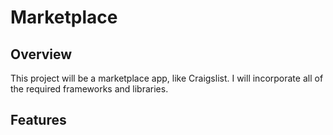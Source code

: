 # Marketplace

## Overview

This project will be a marketplace app, like Craigslist.  I will incorporate all of the required frameworks and libraries. 

## Features

